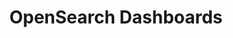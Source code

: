 ---
role: ui
title: OpenSearch Dashboards
artifact_id: opensearch-dashboards
architecture: arm64
platform: linux
type: deb
artifact_url: https://artifacts.opensearch.org/releases/bundle/opensearch-dashboards/2.9.0/opensearch-dashboards-2.9.0-linux-arm64.deb
version: 2.9.0
category: opensearch-dashboards
slug: opensearch-dashboards-2.9.0-linux-arm64-deb
signature: https://artifacts.opensearch.org/releases/bundle/opensearch-dashboards/2.9.0/opensearch-dashboards-2.9.0-linux-arm64.deb.sig
guide: https://opensearch.org/docs/latest/opensearch/install/deb
---